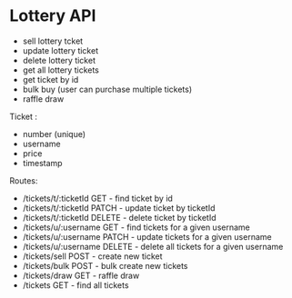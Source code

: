 <!-- @format -->

# Lottery API

- sell lottery tcket
- update lottery ticket
- delete lottery ticket
- get all lottery tickets
- get ticket by id
- bulk buy (user can purchase multiple tickets)
- raffle draw

Ticket :

- number (unique)
- username
- price
- timestamp

Routes:

- /tickets/t/:ticketId GET - find ticket by id
- /tickets/t/:ticketId PATCH - update ticket by ticketId
- /tickets/t/:ticketId DELETE - delete ticket by ticketId
- /tickets/u/:username GET - find tickets for a given username
- /tickets/u/:username PATCH - update tickets for a given username
- /tickets/u/:username DELETE - delete all tickets for a given username
- /tickets/sell POST - create new ticket
- /tickets/bulk POST - bulk create new tickets
- /tickets/draw GET - raffle draw
- /tickets GET - find all tickets
